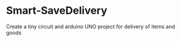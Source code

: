 # Smart-SaveDelivery
Create a tiny circuit and arduino UNO project for delivery of items and goods 
